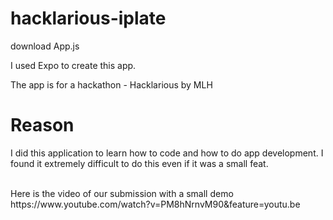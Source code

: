 # hacklarious-iplate

download App.js 

I used Expo to create this app. 

The app is for a hackathon - Hacklarious by MLH

# Reason
I did this application to learn how to code and how to do app development. I found it extremely difficult to do this even if it was a small feat. 

<br>
Here is the video of our submission with a small demo
https://www.youtube.com/watch?v=PM8hNrnvM90&feature=youtu.be
